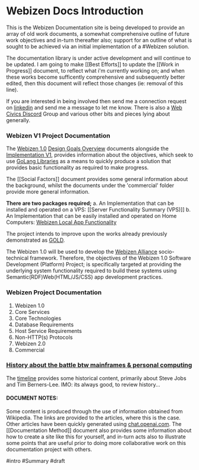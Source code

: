 # Webizen Docs Introduction

This is the Webizen Documentation site is being developed to provide an array of old work documents, a somewhat comprehensive outline of future work objectives and in-turn thereafter also; support for an outline of what is sought to be achieved via an initial implementation of a #Webizen solution.

The documentation library is under active development and will continue to be updated.  I am going to make [[Best Efforts]] to update the [[Work in Progress]] document, to reflect what i'm currently working on; and when these works become sufficently comprehensive and subsequently better edited, then this document will reflect those changes (ie: removal of this line).

If you are interested in being involved then send me a connection request on [linkedin](https://www.linkedin.com/in/ubiquitous/) and send me a message to let me know.  There is also a [Web Civics Discord](https://discord.gg/HX7W4gY45N) Group and various other bits and pieces lying about generally.  

### Webizen V1 Project Documentation
The [Webizen 1.0](Implementation%20V1/Webizen%201.0.md) [Design Goals Overview](Implementation%20V1/App-design-sdk-v1/Design%20Goals/Design%20Goals%20Overview.md) documents alongside the [Implementation V1](Implementation%20V1.md), provides information about the objectives, which seek to use [GoLang Libraries](Implementation%20V1/GoLang%20Libraries.md) as a means to quickly produce a solution that provides basic functionality as required to make progress.

The [[Social Factors]] document provides some general information about the background, whilst the documents under the 'commercial' folder provide more general information.

**There are two packages required;**
a. An Implementation that can be installed and operated on a VPS:  [[Server Functionality Summary (VPS)]]
b. An Implementation that can be easily installed and operated on Home Computers: [Webizen Local App Functionality](Implementation%20V1/edge/Webizen%20Local%20App%20Functionality.md) 

The project intends to improve upon the works already previously demonstrated as [GOLD](https://github.com/linkeddata/gold). 

The Webizen 1.0 will be used to develop the [Webizen Alliance](Webizen%20Alliance.md) socio-technical framework.  Therefore, the objectives of the Webizen 1.0 Software Development (Platform) Project; is specifically targeted at providing the underlying system functionality required to build these systems using Semantic(RDF)Web(HTML/JS/CSS) app development practices.

### Webizen Project Documentation

1. Webizen 1.0 
3. Core Services
4. Core Technologies
5. Database Requirements
6. Host Service Requirements
7. Non-HTTP(s) Protocols
8. Webizen 2.0
9. Commercial

### [History about the battle btw mainframes & personal computing](https://cdn.knightlab.com/libs/timeline3/latest/embed/index.html?source=1WXgSplqAB62oMSdwqli_1G3k37c0y6fZkZJLzc5Www8)

The [timeline](https://cdn.knightlab.com/libs/timeline3/latest/embed/index.html?source=1WXgSplqAB62oMSdwqli_1G3k37c0y6fZkZJLzc5Www8) provides some historical content, primarily about Steve Jobs and Tim Berners-Lee.  IMO: its always good, to review history... 

#### DOCUMENT NOTES:
Some content is produced through the use of information obtained from Wikipedia.  The links are provided to the articles, where this is the case. Other articles have been quickly generated using [chat.openai.com](https://chat.openai.com).  The [[Documentation Method]] document also provides some information about how to create a site like this for yourself, and in-turn acts also to illustrate some points that are useful prior to doing more collaborative work on this documentation project with others. 


#intro #Summary #draft